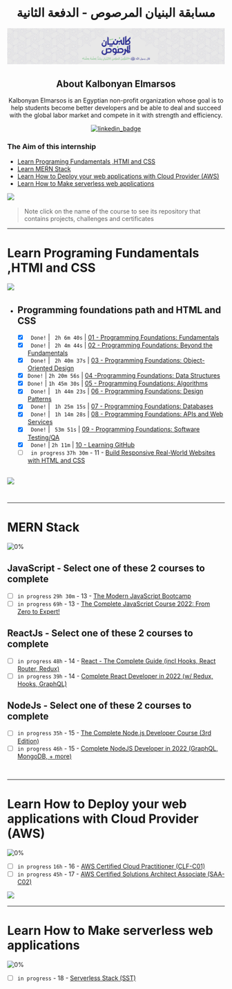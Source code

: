 <div align=center>

# مسابقة البنيان المرصوص - الدفعة الثانية

![kalbounyan_banner](banner.jpeg)

## About Kalbonyan Elmarsos

Kalbonyan Elmarsos is an Egyptian non-profit organization whose goal is to help students become better developers and be able to deal and succeed with the global labor market and compete in it with strength and efficiency.

[![linkedin_badge](https://img.shields.io/badge/-Kalbonyan%20Elmarsos-0077B5?style=for-the-badge&logo=Linkedin&logoColor=white)](https://www.linkedin.com/company/%D9%83%D8%A7%D9%84%D8%A8%D9%86%D9%8A%D8%A7%D9%86-%D8%A7%D9%84%D9%85%D8%B1%D8%B5%D9%88%D8%B5/)

 </div>

### The Aim of this internship

- <a href="#Fundamentals">Learn Programing Fundamentals ,HTMl and CSS </a>
- <a href="#MERN">Learn MERN Stack</a>
- <a href="#AWS">Learn How to Deploy your web applications with Cloud Provider (AWS)</a>
- <a href="#serverless">Learn How to Make serverless web applications</a>

<img src="https://img.shields.io/badge/Total%20Number%20Of%20Hours%20For%20All%20Courses-%2B200h-blue">
<br>

> Note click on the name of the course to see its repository that contains projects, challenges and certificates

---

<!-- Fundamentals -->

<span id="Fundamentals"> </span>

# Learn Programing Fundamentals ,HTMl and CSS

![](https://progress-bar.dev/30/?title=inprogress)
<br />

- ## Programming foundations path and HTML and CSS

  - [x] ` Done!` | ` 2h 6m 40s` | [01 - Programming Foundations: Fundamentals](01-Linkedin-Learning/-01-Programming-Foundation-Fundamentals/)
  - [x] ` Done!` | ` 2h 4m 44s` | [02 - Programming Foundations: Beyond the Fundamentals](01-Linkedin-Learning/-02-Programming-Foundations-Beyond-Fundamentals)
  - [x] ` Done!` | ` 2h 40m 37s` | [03 - Programming Foundations: Object-Oriented Design](01-Linkedin-Learning/-03-Programming-Foundation-Object-Oriented-Design/)
  - [x] `Done!` | `2h 20m 56s` | [04 -Programming Foundations: Data Structures](01-Linkedin-Learning/-04-Programming-Foundations-Data-Structures/)
  - [x] `Done!` | `1h 45m 30s` | [05 - Programming Foundations: Algorithms](01-Linkedin-Learning/-05-Programming-Foundations-Algorithms/)
  - [x] ` Done!` | ` 1h 44m 23s` | [06 - Programming Foundations: Design Patterns](01-Linkedin-Learning/-06-Programming-Foundations-Design-Patterns/)
  - [x] ` Done!` | ` 1h 25m 15s` | [07 - Programming Foundations: Databases](01-Linkedin-Learning/-07-Programming-Foundations-Databases/)
  - [x] ` Done!` | ` 1h 14m 28s` | [08 - Programming Foundations: APIs and Web Services](01-Linkedin-Learning/-08-Programming-Foundations-APIs-and-Web-Services/)
  - [x] ` Done!` | ` 53m 51s` | [09 - Programming Foundations: Software Testing/QA](01-Linkedin-Learning/-09-Programming-Foundations-Software-TestingQA/)
  - [x] ` Done!` | `2h 11m` | [10 - Learning GitHub](01-Linkedin-Learning/-10-Learning-GitHub)
  - [ ] ` in progress` `37h 30m` - 11 - [Build Responsive Real-World Websites with HTML and CSS](02-Udemy/-01-HTML-CSS-Jonas)

  <br />

<img src="https://img.shields.io/badge/Total%20Number%20Of%20Hours%20For%20This%20Courses-59h25m-blue">

#

---

<!-- MERN -->

<span id="MERN"></span>

# MERN Stack

![0%](https://progress-bar.dev/0/?title=Done)
<br />

## JavaScript - Select one of these 2 courses to complete

- [ ] `in progress` `29h 30m` - 13 - [The Modern JavaScript Bootcamp](./02-Udemy/-02-Js-Andrew)
- [ ] `in progress` `69h` - 13 - [The Complete JavaScript Course 2022: From Zero to Expert!](./02-Udemy/-02-Js-Jonas)

## ReactJs - Select one of these 2 courses to complete

- [ ] `in progress` `48h` - 14 - [React - The Complete Guide (incl Hooks, React Router, Redux)](./02-Udemy/-03-Reactjs-Maximilian)
- [ ] `in progress` `39h` - 14 - [Complete React Developer in 2022 (w/ Redux, Hooks, GraphQL)](/02-Udemy/-03-Reactjs-ZTM)

## NodeJs - Select one of these 2 courses to complete

- [ ] `in progress` `35h` - 15 - [The Complete Node.js Developer Course (3rd Edition)](/02-Udemy/-04-Nodejs-Andrew)
- [ ] `in progress` `46h` - 15 - [Complete NodeJS Developer in 2022 (GraphQL, MongoDB, + more)](./02-Udemy/-04-Nodejs-ZTM)

<!--<img src="https://img.shields.io/badge/Total%20Number%20Of%20Hours%20For%20This%20Courses-157h30m-blue"> -->
<br />

---

<!-- AWS -->

<span id="AWS"></span>

# Learn How to Deploy your web applications with Cloud Provider (AWS)

![0%](https://progress-bar.dev/0/?title=Done)

- [ ] `in progress` `16h` - 16 - [AWS Certified Cloud Practitioner (CLF-C01)](<03-aCloudGuru/AWS%20Certified%20Cloud%20Practitioner%20(CLF-C01)/>)
- [ ] `in progress` `45h` - 17 - [AWS Certified Solutions Architect Associate (SAA-C02)](<03-aCloudGuru/AWS%20Certified%20Solutions%20Architect%20Associate%20(SAA-C02)>)

<img src="https://img.shields.io/badge/Total%20Number%20Of%20Hours%20For%20This%20Courses-61h-blue">
<br />

---

<!-- serverless -->

<span id="serverless"></span>

# Learn How to Make serverless web applications

![0%](https://progress-bar.dev/0/?title=Done)

- [ ] `in progress` - 18 - [Serverless Stack (SST)](04-Serverless-Stack-Project/)
